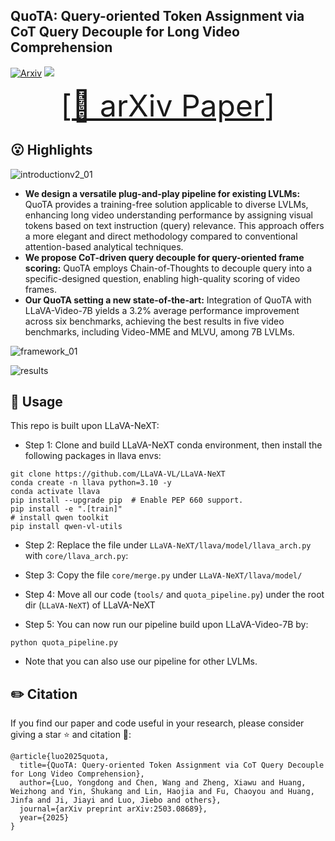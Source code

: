 ## QuoTA: Query-oriented Token Assignment via CoT Query Decouple for Long Video Comprehension

[![Arxiv](https://img.shields.io/badge/Arxiv-2411.13093-red)](https://arxiv.org/abs/2503.08689)
![](https://img.shields.io/badge/Task-VideoQA-blue)

<font size=7><div align='center' >[[📖 arXiv Paper](https://arxiv.org/abs/2503.08689)]  </div></font>

## 😮 Highlights


![introductionv2_01](https://github.com/user-attachments/assets/f568fcc0-bf46-41d0-a0cf-bd30745069ab)


- **We design a versatile plug-and-play pipeline for existing LVLMs:** QuoTA provides a training-free solution applicable to diverse LVLMs, enhancing long video understanding performance by assigning visual tokens based on text instruction (query) relevance. This approach offers a more elegant and direct methodology compared to conventional attention-based analytical techniques.
- **We propose CoT-driven query decouple for query-oriented frame scoring:** QuoTA employs Chain-of-Thoughts to decouple query into a specific-designed question, enabling high-quality scoring of video frames.
- **Our QuoTA setting a new state-of-the-art:** Integration of QuoTA with LLaVA-Video-7B yields a 3.2% average performance improvement across six benchmarks, achieving the best results in five video benchmarks, including Video-MME and MLVU, among 7B LVLMs.

![framework_01](https://github.com/user-attachments/assets/ff04dec6-a4d2-4032-aae5-276e5a681439)

![results](https://github.com/user-attachments/assets/179cbb51-45b9-4947-8187-15a5de00bd4d)



## 🔨 Usage

This repo is built upon LLaVA-NeXT:

- Step 1: Clone and build LLaVA-NeXT conda environment, then install the following packages in llava envs:

```
git clone https://github.com/LLaVA-VL/LLaVA-NeXT
conda create -n llava python=3.10 -y
conda activate llava
pip install --upgrade pip  # Enable PEP 660 support.
pip install -e ".[train]"
# install qwen toolkit
pip install qwen-vl-utils
```

- Step 2: Replace the file under `LLaVA-NeXT/llava/model/llava_arch.py` with `core/llava_arch.py`: 

- Step 3: Copy the file `core/merge.py` under `LLaVA-NeXT/llava/model/`

- Step 4: Move all our code (`tools/` and `quota_pipeline.py`) under the root dir (`LLaVA-NeXT`) of LLaVA-NeXT 

- Step 5: You can now run our pipeline build upon LLaVA-Video-7B by:

```
python quota_pipeline.py
```

- Note that you can also use our pipeline for other LVLMs.


## ✏️ Citation

If you find our paper and code useful in your research, please consider giving a star ⭐ and citation 📝:

```
@article{luo2025quota,
  title={QuoTA: Query-oriented Token Assignment via CoT Query Decouple for Long Video Comprehension},
  author={Luo, Yongdong and Chen, Wang and Zheng, Xiawu and Huang, Weizhong and Yin, Shukang and Lin, Haojia and Fu, Chaoyou and Huang, Jinfa and Ji, Jiayi and Luo, Jiebo and others},
  journal={arXiv preprint arXiv:2503.08689},
  year={2025}
}
```
